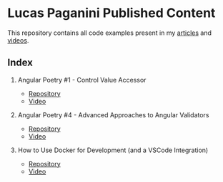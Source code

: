# Lucas Paganini Published Content

This repository contains all code examples present in my [articles](https://www.lucaspaganini.com/) and [videos](https://www.youtube.com/channel/UCb2qfrlxS0kK9vca_fpjdNQ).

## Index

1. Angular Poetry #1 - Control Value Accessor

   - [Repository](/control-value-accessor/README.md)
   - [Video](https://youtu.be/HiW5CYOw6-Q)

2. Angular Poetry #4 - Advanced Approaches to Angular Validators

   - [Repository](/custom-validators/README.md)
   - [Video](https://youtu.be/Vm-tlaJ4nug)

3. How to Use Docker for Development (and a VSCode Integration)

   - [Repository](/docker-dev-env/README.md)
   - [Video](https://youtu.be/NqoYKwPQl6U)
